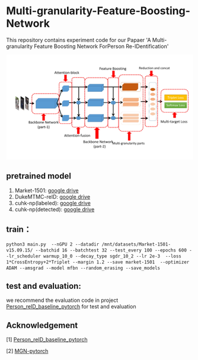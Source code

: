 # Multi-granularity-Feature-Boosting-Network
This repository contains experiment code for our Papaer 'A Multi-granularity Feature Boosting Network ForPerson Re-IDentification'

![MFBN](source/MFBN2-1.jpg)

## pretrained model

1. Market-1501: [google drive](https://drive.google.com/open?id=1Qu607P0ZS9ZhyMiKEhRMk6TFVOIYcvN3)
2. DukeMTMC-reID: [google drive](https://drive.google.com/open?id=1po5JNtKZ8682JF0xRFP6JUYm4Ylmbjch)
3. cuhk-np(labeled): [google drive](https://drive.google.com/open?id=1kx4zXOWDGDxv3K2TnBCEnPiICvQyng4j)
4. cuhk-np(detected): [google drive](https://drive.google.com/open?id=1_yVXV6X9fKefSpC7MFkh2I6Sh2hjQqPE)


## train：

```
python3 main.py  --nGPU 2 --datadir /mnt/datasets/Market-1501-v15.09.15/ --batchid 16 --batchtest 32 --test_every 100 --epochs 600 --lr_scheduler warmup_10_0 --decay_type sgdr_10_2 --lr 2e-3  --loss 1*CrossEntropy+2*Triplet --margin 1.2 --save market-1501  --optimizer ADAM --amsgrad --model mfbn --random_erasing --save_models 
```

## test and evaluation:

we recommend the evaluation code in project [Person_reID_baseline_pytorch](https://github.com/layumi/Person_reID_baseline_pytorch) for test and evaluation

## Acknowledgement

[1] [Person_reID_baseline_pytorch](https://github.com/layumi/Person_reID_baseline_pytorch)

[2] [MGN-pytorch](https://github.com/seathiefwang/MGN-pytorch)

